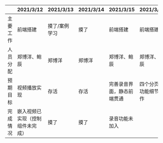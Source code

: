 |          | 2021/3/12    | 2021/3/13     | 2021/3/14 | 2021/3/15                  | 2021/3/16              | 2021/3/17          | 2021/3/18           |
| -------- | ------------ | ------------- | --------- | -------------------------- | ---------------------- | ------------------ | ------------------- |
| 主要工作 | 前端搭建     | 摸了/案例学习 | 摸了      | 前端搭建                   | 前端搭建               | 前端搭建           | 前端搭建            |
| 人员分配 | 郑博洋、鲍辰 | 郑博洋        | 郑博洋    | 郑博洋、鲍辰               | 郑博洋、鲍辰           | 郑博洋、鲍辰       | 郑博洋、鲍辰        |
| 预期目标 | 视频播放实现 | 存活          | 存活      | 完善录音界面，静态前端贯通 | 四个分页面功能细节制作 | 功能完善、查漏补缺 | 整体逻辑优化&ui美化 |
| 完成情况 | 嵌入视频已实现（控制组件未完成） | 摸了    |摸了  | 录音功能未加入                           |                        |                    |                     |
